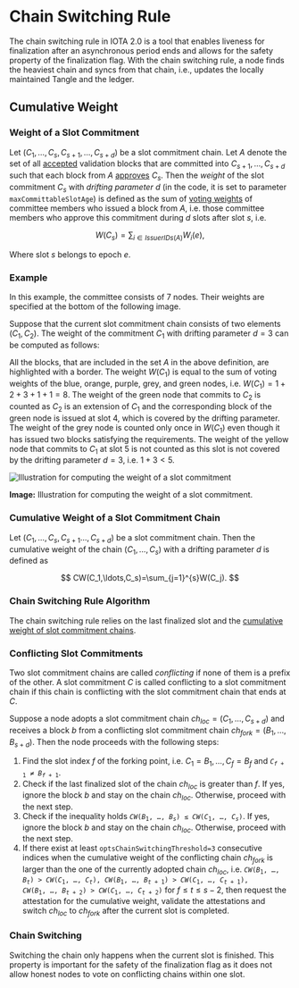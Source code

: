 # Chain Switching Rule

The chain switching rule in IOTA 2.0 is a tool that enables liveness for finalization after an asynchronous period ends and allows for the safety property of the finalization flag. With the chain switching rule, a node finds the heaviest chain and syncs from that chain, i.e., updates the locally maintained Tangle and the ledger.

## Cumulative Weight

### Weight of a Slot Commitment

Let $(C_1,\ldots,C_s,C_{s+1},\dots,C_{s+d})$ be a slot commitment chain.
Let $A$ denote the set of all [accepted](consensus-flags.md#acceptance-flag) validation blocks that are committed into $C_{s+1},\dots,C_{s+d}$ such that each block from $A$ [approves](preliminaries.md#about-blocks-and-the-tangle) $C_s$. Then the _weight_ of the slot commitment $C_s$ with _drifting parameter_ $d$ (in the code, it is set to parameter `maxCommittableSlotAge`) is defined as the sum of [voting weights](preliminaries.md#epoch-committee) of committee members who issued a block from $A$, i.e. those committee members who approve this commitment during $d$ slots after slot $s$, i.e.

$$
W(C_{s})=\sum_{i\in IssuerIDs(A)}W_i(e),
$$

Where slot $s$ belongs to epoch $e$.

### Example

In this example, the committee consists of $7$ nodes. Their weights are specified at the bottom of the following image.

Suppose that the current slot commitment chain consists of two elements $(C_1,C_2)$. The weight of the commitment $C_1$ with drifting parameter $d=3$ can be computed as follows:

All the blocks, that are included in the set $A$ in the above definition, are highlighted with a border. The weight $W(C_1)$ is equal to the sum of voting weights of the blue, orange, purple, grey, and green nodes, i.e. $W(C_1)=1+2+3+1+1=8$. The weight of the green node that commits to $C_2$ is counted as $C_2$ is an extension of $C_1$ and the corresponding block of the green node is issued at slot $4$, which is covered by the drifting parameter. The weight of the grey node is counted only once in $W(C_1)$ even though it has issued two blocks satisfying the requirements. The weight of the yellow node that commits to $C_1$ at slot $5$ is not counted as this slot is not covered by the drifting parameter $d=3$, i.e. $1+3<5$.

![Illustration for computing the weight of a slot commitment](/img/learn/protocols/iota2.0/core-concepts/consensus/weight-of-a-slot-commitment.png 'Click to see the full-size image.')

**Image:** Illustration for computing the weight of a slot commitment.

### Cumulative Weight of a Slot Commitment Chain

Let $(C_1,\ldots,C_s,C_{s+1}\dots,C_{s+d})$ be a slot commitment chain. Then the cumulative weight of the chain $(C_1,\ldots,C_s)$ with a drifting parameter $d$ is defined as

$$
CW(C_1,\ldots,C_s)=\sum_{j=1}^{s}W(C_j).
$$

### Chain Switching Rule Algorithm

The chain switching rule relies on the last finalized slot and the [cumulative weight of slot commitment chains](preliminaries.md#5-cumulative-weight).

### Conflicting Slot Commitments

Two slot commitment chains are called _conflicting_ if none of them is a prefix of the other. A slot commitment $C$ is called conflicting to a slot commitment chain if this chain is conflicting with the slot commitment chain that ends at $C$.

Suppose a node adopts a slot commitment chain $ch_{loc}=(C_1,\dots,C_{s+d})$ and receives a block $b$ from a conflicting slot commitment chain $ch_{fork}=(B_1,\dots,B_{s+d})$. Then the node proceeds with the following steps:

1. Find the slot index $f$ of the forking point, i.e. $C_1=B_1,\dots,C_f=B_f$ and <code>$C_{f+1}\neq B_{f+1}$</code>.
2. Check if the last finalized slot of the chain $ch_{loc}$ is greater than $f$. If yes, ignore the block $b$ and stay on the chain $ch_{loc}$. Otherwise, proceed with the next step.
3. Check if the inequality holds <code>$CW(B_1,\dots,B_s)\le CW(C_1,\dots,C_s)$</code>. If yes, ignore the block $b$ and stay on the chain $ch_{loc}$. Otherwise, proceed with the next step.
4. If there exist at least `optsChainSwitchingThreshold=3` consecutive indices when the cumulative weight of the conflicting chain $ch_{fork}$ is larger than the one of the currently adopted chain $ch_{loc}$, i.e. <code>$CW(B_1,\dots,B_{t})>CW(C_1,\dots,C_{t}), CW(B_1,\dots,B_{t+1})>CW(C_1,\dots,C_{t+1}), CW(B_1,\dots,B_{t+2})>CW(C_1,\dots,C_{t+2})$</code> for $f\le t \le s-2$, then request the attestation for the cumulative weight, validate the attestations and switch $ch_{loc}$ to $ch_{fork}$ after the current slot is completed.

### Chain Switching

Switching the chain only happens when the current slot is finished. This property is important for the safety of the finalization flag as it does not allow honest nodes to vote on conflicting chains within one slot.

